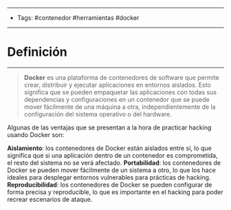 ----
- Tags: #contenedor #herramientas #docker
---

# Definición
---
>**Docker** es una plataforma de contenedores de software que permite crear, distribuir y ejecutar aplicaciones en entornos aislados. Esto significa que se pueden empaquetar las aplicaciones con todas sus dependencias y configuraciones en un contenedor que se puede mover fácilmente de una máquina a otra, independientemente de la configuración del sistema operativo o del hardware.

Algunas de las ventajas que se presentan a la hora de practicar hacking usando Docker son:

**Aislamiento**: los contenedores de Docker están aislados entre sí, lo que significa que si una aplicación dentro de un contenedor es comprometida, el resto del sistema no se verá afectado.
**Portabilidad**: los contenedores de Docker se pueden mover fácilmente de un sistema a otro, lo que los hace ideales para desplegar entornos vulnerables para prácticas de hacking.
**Reproducibilidad**: los contenedores de Docker se pueden configurar de forma precisa y reproducible, lo que es importante en el hacking para poder recrear escenarios de ataque.